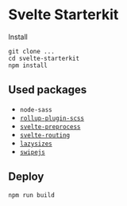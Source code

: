 # Svelte Starterkit

Install
```
git clone ...
cd svelte-starterkit
npm install
```

## Used packages

- `node-sass`
- [`rollup-plugin-scss`](https://github.com/thgh/rollup-plugin-scss)
- [`svelte-preprocess`](https://github.com/sveltejs/svelte-preprocess)
- [`svelte-routing`](svelte-routing)
- [`lazysizes`](https://github.com/aFarkas/lazysizes)
- [`swipejs`](https://swipe.js.org)

## Deploy

```
npm run build
```
